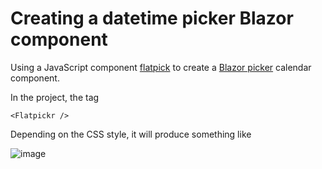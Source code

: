 # Creating a datetime picker Blazor component
Using a JavaScript component [flatpick](https://github.com/flatpickr/flatpickr/tree/master) to create a [Blazor picker](https://github.com/marcaldo/learning/tree/develop/BlazorDatePicker) calendar component. 

In the project, the tag
```
<Flatpickr />
```
Depending on the CSS style, it will produce something like

![image](https://github.com/marcaldo/learning/assets/9356049/aad42dfd-d215-4617-9272-a72c54ae822e)




